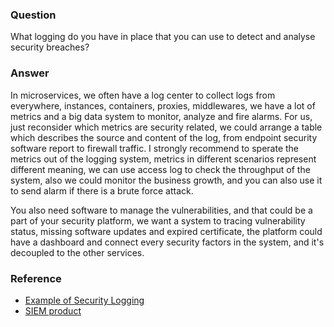 ### Question

What logging do you have in place that you can use to detect and analyse security breaches?

### Answer

In microservices, we often have a log center to collect logs from everywhere, instances, containers, proxies, middlewares, we have a lot of metrics and a big data system to monitor, analyze and fire alarms.  For us, just reconsider which metrics are security related, we could arrange a table which describes the source and content of the log, from endpoint security software report to firewall traffic.  I strongly recommend to sperate the metrics out of the logging system, metrics in different scenarios represent different meaning, we can use access log to check the throughput of the system, also we could monitor the business growth, and you can also use it to send alarm if there is a brute force attack.

You also need software to manage the vulnerabilities, and that could be a part of your security platform, we want a system to tracing vulnerability status, missing software updates and expired certificate, the platform could have a dashboard and connect every security factors in the system, and it's decoupled to the other services.

### Reference
- [Example of Security Logging](https://www.ehealthontario.on.ca/images/uploads/support/Security_Logging_and_Monitoring_Policy_EN.pdf)
- [SIEM product](https://www.manageengine.com/products/eventlog/security-information-event-management.html)
